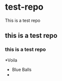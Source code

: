 test-repo
=========

This is a test repo
## this is a test repo
### this is a test repo

*Voila
* Blue Balls
* 
